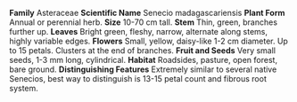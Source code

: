  **Family** Asteraceae **Scientific Name** Senecio madagascariensis **Plant Form** Annual or perennial herb. **Size** 10-70 cm tall. **Stem** Thin, green, branches further up. **Leaves** Bright green, fleshy, narrow, alternate along stems, highly variable edges. **Flowers** Small, yellow, daisy-like 1-2 cm diameter. Up to 15 petals. Clusters at the end of branches. **Fruit and Seeds** Very small seeds, 1-3 mm long, cylindrical. **Habitat** Roadsides, pasture, open forest, bare ground. **Distinguishing Features** Extremely similar to several native Senecios, best way to distinguish is 13-15 petal count and fibrous root system.